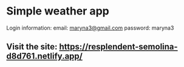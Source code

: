 # Simple weather app

Login information: 
  email: maryna3@gmail.com
  password: maryna3

## Visit the site: https://resplendent-semolina-d8d761.netlify.app/
